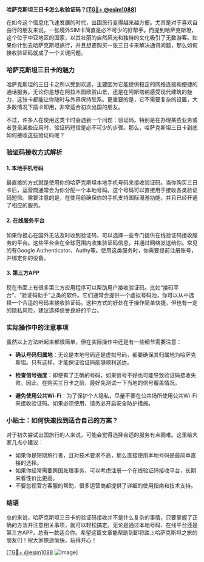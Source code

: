 **哈萨克斯坦三日卡怎么收验证码？[[TG💪+ @esim1088](https://t.me/s/esim1088)]**

在如今这个信息化飞速发展的时代，出国旅行变得越来越方便。尤其是对于喜欢自由行的朋友来说，一张境外SIM卡简直是必不可少的好帮手。而提到哈萨克斯坦，这个位于中亚地区的国家，以其壮丽的自然风光和独特的文化吸引了无数游客。如果你计划去哈萨克斯坦旅行，并且想要购买一张三日卡来解决通讯问题，那么如何接收验证码就成了一个关键问题。

### 哈萨克斯坦三日卡的魅力

哈萨克斯坦的三日卡之所以受到欢迎，主要因为它能提供稳定的网络连接和便捷的通话服务。无论你是想在阿拉木图欣赏山景，还是在阿斯塔纳感受现代建筑的魅力，这张卡都能让你随时与外界保持联系。更重要的是，它不需要复杂的设置，大多数情况下插卡即用，非常适合初次出国的朋友。

不过，许多人在使用这类卡时会遇到一个问题：验证码。特别是在办理某些业务或者登录某些应用时，验证码短信是必不可少的步骤。那么，哈萨克斯坦三日卡到底如何接收这些验证码呢？

### 验证码接收方式解析

#### 1. **本地手机号码**
   最直接的方式就是使用你的哈萨克斯坦本地手机号码来接收验证码。当你购买三日卡后，运营商通常会为你分配一个本地号码。这个号码可以直接用于接收各类验证码短信。需要注意的是，在使用前确保你的手机支持国际漫游功能，并且已经开通了相应的服务。

#### 2. **在线服务平台**
   如果你担心在国外无法及时收到验证码，可以选择一些专门提供在线验证码接收服务的平台。这些平台会在全球范围内收集验证码信息，并通过网络发送给你。常见的有Google Authenticator、Authy等。使用这类服务时，你需要提前注册账号，并绑定你的设备。

#### 3. **第三方APP**
   现在市面上有很多第三方应用程序可以帮助用户接收验证码。比如“接码平台”、“验证码助手”之类的软件。它们通常会提供一个虚拟号码池，你可以从中选择一个合适的号码来接收验证码。这种方式的好处在于操作简单快捷，但也有一定的隐私风险，建议选择信誉良好的平台。

### 实际操作中的注意事项

虽然以上方法听起来都很简单，但在实际操作中还是有一些细节需要注意：

- **确认号码归属地**：无论是本地号码还是虚拟号码，都要确保其归属地为哈萨克斯坦。只有这样，才能保证验证码能够顺利送达。
  
- **检查信号强度**：即使有了正确的号码，如果信号不好也可能导致验证码接收失败。因此，在购买三日卡之前，最好先测试一下当地的信号覆盖情况。

- **避免使用公共Wi-Fi**：为了保护个人隐私，尽量不要在公共场所使用公共Wi-Fi来接收验证码。如果必须使用，请务必开启安全防护措施。

### 小贴士：如何快速找到适合自己的方案？

对于初次尝试出国旅行的人来说，可能会觉得选择合适的服务有点困难。这里给大家几点小建议：

- 如果你是短期旅行者，且对技术要求不高，那么直接使用本地号码是最简单直接的选择。
- 如果你经常需要跨国处理事务，可以考虑注册一个在线验证码接收平台，长期来看性价比更高。
- 不要忽视官方客服的帮助，很多运营商都提供了详细的使用指南和技术支持。

### 结语

总的来说，哈萨克斯坦三日卡的验证码接收并不是什么复杂的事情，只要掌握了正确的方法并注意相关事项，就可以轻松搞定。无论是通过本地号码、在线平台还是第三方APP，总有一款适合你。希望这篇文章能帮助到即将踏上哈萨克斯坦之旅的朋友们！祝大家旅途愉快，玩得开心！

[[TG💪+ @esim1088](https://t.me/s/esim1088) ![Image](https://i.postimg.cc/4NQfJmqS/Snipaste-2025-05-13-00-14-12.png)]